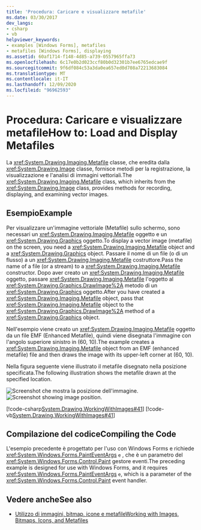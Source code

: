 ```yaml
---
title: 'Procedura: Caricare e visualizzare metafile'
ms.date: 03/30/2017
dev_langs:
- csharp
- vb
helpviewer_keywords:
- examples [Windows Forms], metafiles
- metafiles [Windows Forms], displaying
ms.assetid: 60af1714-f148-4d85-a739-0557965ffa73
ms.openlocfilehash: 6c17e0b2d023ccf80b0d32301b7ee6765edcae9f
ms.sourcegitcommit: 9f6df084c53a3da0ea657ed0d708a72213683084
ms.translationtype: MT
ms.contentlocale: it-IT
ms.lasthandoff: 12/09/2020
ms.locfileid: "96962593"
---
```

# <a name="how-to-load-and-display-metafiles"></a><span data-ttu-id="40ebf-102">Procedura: Caricare e visualizzare metafile</span><span class="sxs-lookup"><span data-stu-id="40ebf-102">How to: Load and Display Metafiles</span></span>
<span data-ttu-id="40ebf-103">La <xref:System.Drawing.Imaging.Metafile> classe, che eredita dalla <xref:System.Drawing.Image> classe, fornisce metodi per la registrazione, la visualizzazione e l'analisi di immagini vettoriali.</span><span class="sxs-lookup"><span data-stu-id="40ebf-103">The <xref:System.Drawing.Imaging.Metafile> class, which inherits from the <xref:System.Drawing.Image> class, provides methods for recording, displaying, and examining vector images.</span></span>  
  
## <a name="example"></a><span data-ttu-id="40ebf-104">Esempio</span><span class="sxs-lookup"><span data-stu-id="40ebf-104">Example</span></span>  
 <span data-ttu-id="40ebf-105">Per visualizzare un'immagine vettoriale (Metafile) sullo schermo, sono necessari un <xref:System.Drawing.Imaging.Metafile> oggetto e un <xref:System.Drawing.Graphics> oggetto.</span><span class="sxs-lookup"><span data-stu-id="40ebf-105">To display a vector image (metafile) on the screen, you need a <xref:System.Drawing.Imaging.Metafile> object and a <xref:System.Drawing.Graphics> object.</span></span> <span data-ttu-id="40ebf-106">Passare il nome di un file (o di un flusso) a un <xref:System.Drawing.Imaging.Metafile> costruttore.</span><span class="sxs-lookup"><span data-stu-id="40ebf-106">Pass the name of a file (or a stream) to a <xref:System.Drawing.Imaging.Metafile> constructor.</span></span> <span data-ttu-id="40ebf-107">Dopo aver creato un <xref:System.Drawing.Imaging.Metafile> oggetto, passare <xref:System.Drawing.Imaging.Metafile> l'oggetto al <xref:System.Drawing.Graphics.DrawImage%2A> metodo di un <xref:System.Drawing.Graphics> oggetto.</span><span class="sxs-lookup"><span data-stu-id="40ebf-107">After you have created a <xref:System.Drawing.Imaging.Metafile> object, pass that <xref:System.Drawing.Imaging.Metafile> object to the <xref:System.Drawing.Graphics.DrawImage%2A> method of a <xref:System.Drawing.Graphics> object.</span></span>  
  
 <span data-ttu-id="40ebf-108">Nell'esempio viene creato un <xref:System.Drawing.Imaging.Metafile> oggetto da un file EMF (Enhanced Metafile), quindi viene disegnata l'immagine con l'angolo superiore sinistro in (60, 10).</span><span class="sxs-lookup"><span data-stu-id="40ebf-108">The example creates a <xref:System.Drawing.Imaging.Metafile> object from an EMF (enhanced metafile) file and then draws the image with its upper-left corner at (60, 10).</span></span>  
  
 <span data-ttu-id="40ebf-109">Nella figura seguente viene illustrato il metafile disegnato nella posizione specificata.</span><span class="sxs-lookup"><span data-stu-id="40ebf-109">The following illustration shows the metafile drawn at the specified location.</span></span>  
  
 <span data-ttu-id="40ebf-110">![Screenshot che mostra la posizione dell'immagine.](./media/how-to-load-and-display-metafiles/metafile-drawn-specified-location.png "imageposition2")</span><span class="sxs-lookup"><span data-stu-id="40ebf-110">![Screenshot showing image position.](./media/how-to-load-and-display-metafiles/metafile-drawn-specified-location.png "imageposition2")</span></span>  
  
 [!code-csharp[System.Drawing.WorkingWithImages#41](~/samples/snippets/csharp/VS_Snippets_Winforms/System.Drawing.WorkingWithImages/CS/Class1.cs#41)]
 [!code-vb[System.Drawing.WorkingWithImages#41](~/samples/snippets/visualbasic/VS_Snippets_Winforms/System.Drawing.WorkingWithImages/VB/Class1.vb#41)]  
  
## <a name="compiling-the-code"></a><span data-ttu-id="40ebf-111">Compilazione del codice</span><span class="sxs-lookup"><span data-stu-id="40ebf-111">Compiling the Code</span></span>  
 <span data-ttu-id="40ebf-112">L'esempio precedente è progettato per l'uso con Windows Forms e richiede <xref:System.Windows.Forms.PaintEventArgs> `e` , che è un parametro del <xref:System.Windows.Forms.Control.Paint> gestore eventi.</span><span class="sxs-lookup"><span data-stu-id="40ebf-112">The preceding example is designed for use with Windows Forms, and it requires <xref:System.Windows.Forms.PaintEventArgs> `e`, which is a parameter of the <xref:System.Windows.Forms.Control.Paint> event handler.</span></span>  
  
## <a name="see-also"></a><span data-ttu-id="40ebf-113">Vedere anche</span><span class="sxs-lookup"><span data-stu-id="40ebf-113">See also</span></span>

- [<span data-ttu-id="40ebf-114">Utilizzo di immagini, bitmap, icone e metafile</span><span class="sxs-lookup"><span data-stu-id="40ebf-114">Working with Images, Bitmaps, Icons, and Metafiles</span></span>](working-with-images-bitmaps-icons-and-metafiles.md)
